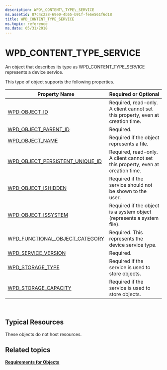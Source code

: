 ```yaml
---
description: WPD\_CONTENT\_TYPE\_SERVICE
ms.assetid: 87c4c228-69e0-4b55-b91f-fe6e561f6d18
title: WPD_CONTENT_TYPE_SERVICE
ms.topic: reference
ms.date: 05/31/2018
---
```


# WPD\_CONTENT\_TYPE\_SERVICE

An object that describes its type as WPD\_CONTENT\_TYPE\_SERVICE represents a device service.

This type of object supports the following properties.



| Property Name                                                                                        | Required or Optional                                                           |
|------------------------------------------------------------------------------------------------------|--------------------------------------------------------------------------------|
| [WPD\_OBJECT\_ID](object-properties.md)                                               | Required, read-only. A client cannot set this property, even at creation time. |
| [WPD\_OBJECT\_PARENT\_ID](object-properties.md)                                | Required.                                                                      |
| [WPD\_OBJECT\_NAME](object-properties.md)                                           | Required if the object represents a file.                                      |
| [WPD\_OBJECT\_PERSISTENT\_UNIQUE\_ID](object-properties.md)         | Required, read-only. A client cannot set this property, even at creation time. |
| [WPD\_OBJECT\_ISHIDDEN](object-properties.md)                                   | Required if the service should not be shown to the user.                       |
| [WPD\_OBJECT\_ISSYSTEM](object-properties.md)                                   | Required if the object is a system object (represents a system file).          |
| [WPD\_FUNCTIONAL\_OBJECT\_CATEGORY](object-properties.md) | Required. This represents the device service type.                             |
| [WPD\_SERVICE\_VERSION](object-properties.md)           | Required.                                                                      |
| [WPD\_STORAGE\_TYPE](object-properties.md)                                                          | Required if the service is used to store objects.                              |
| [WPD\_STORAGE\_CAPACITY](object-properties.md)                                                      | Required if the service is used to store objects.                              |



 

## Typical Resources

These objects do not host resources.

## Related topics

<dl> <dt>

[**Requirements for Objects**](requirements-for-objects.md)
</dt> </dl>

 

 



